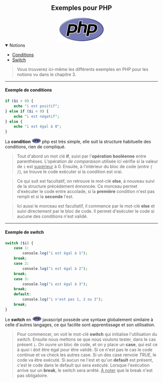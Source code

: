 <center><h2>Exemples pour PHP</h2><img src="../../../assets/img/PHP.png" width="150px"></center>

<details open="open"><summary>Notions</summary>
<ul>
    <li><a href="#example-conditions">Conditions</a></li>
    <li><a href="#example-switch">Switch</a></li>
</ul>
</details>

> Vous trouverez ici-même les différents exemples en PHP pour les notions vu dans le chapitre 3.

---

#### Exemple de conditions<a name="example-conditions"></a>
```php
if ($i > 0) {
    echo "i est positif";
} else if ($i < 0) {
    echo "i est négatif";
} else {
    echo "i est égal à 0";
}
```

La **condition** <img src="../../../assets/img/PHP.png" width="30px"> php est très simple, elle suit la structure habituelle des conditions, rien de compliqué.

> Tout d'abord un mot clé **if**, suivi par l'**opération booléenne** entre parenthèses. L'opération _de comparaison_ utilisée ici vérifie si la valeur de `i` est <u>supérieur</u> à 0. Ensuite, à l'intérieur du bloc de code (_entre `{ }`_), se trouve le code exécuter si la condition est vrai.

> Ce qui suit est facultatif, on retrouve le mot-clé **else**, à nouveau suivi de la structure précédement énnoncée. Ce morceau permet d'exécuter le code entre accolade, si la **première** condition n'est pas rempli et si la **seconde** l'est.

> Ici aussi le morceau est facultatif, il commence par le mot-clé **else** et suivi directement par le bloc de code. Il permet d'exécuter le code si aucune des conditions n'est validé.

---

#### Exemple de switch

```php
switch ($i) {
    case 1:
        console.log("i est égal à 1");
    break;
    case 2:
        console.log("i est égal à 2");
    break;
    case 3:
        console.log("i est égal à 3");
    break;
    default:
        console.log("i n'est pas 1, 2 ou 3");
    break;
}
```

Le **switch** en <img src="../../../assets/img/php.png" width="30px"> javascript possède une syntaxe globalement similaire à celle d'autres langages, ce qui facilite sont apprentissage et son utilisation.

> Pour commencer, on voit le mot-clé **switch** qui initialise l'utilisation du switch. Ensuite nous mettons se que nous voulons tester, dans le cas présent `i`. On ouvre un bloc de code, et on y place un **case**, qui est ce à quoi i doit être égal pour être validé. Si ce n'est pas le cas le code continue et va check les autres case. Si un des case renvoie _TRUE_, le code va être exécuté. Si aucun ne l'est et qu'un **default** est présent, c'est le code dans le default qui sera exécuté. Lorsque l'exécution arrive sur un **break**, le switch sera arrêté. <u>À noter</u> que le break n'est pas obligatoire.